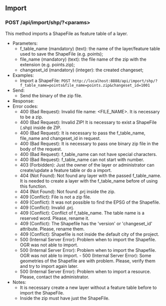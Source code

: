 ## Import


### POST /api/import/shp/?\<params>

This method imports a ShapeFile as feature table of a layer.
- Parameters:
    - f_table_name (mandatory) (text): the name of the layer/feature table used to save the ShapeFile (e.g. points);
    - file_name (mandatory) (text): the file name of the zip with the extension (e.g. points.zip);
    - changeset_id (mandatory) (integer): the created changeset;
- Examples:
    - Import a ShapeFile: ```POST http://localhost:8888/api/import/shp/?f_table_name=points&file_name=points.zip&changeset_id=1001```
- Send:
    - Send the binary of the zip file.
- Response:
- Error codes:
    - 400 (Bad Request): Invalid file name: \<FILE_NAME\>. It is necessary to be a zip.
    - 400 (Bad Request): Invalid ZIP! It is necessary to exist a ShapeFile (.shp) inside de ZIP.
    - 400 (Bad Request): It is necessary to pass the f_table_name, file_name and changeset_id in request.
    - 400 (Bad Request): It is necessary to pass one binary zip file in the body of the request.
    - 400 (Bad Request): f_table_name can not have special characters.
    - 400 (Bad Request): f_table_name can not start with number.
    - 403 (Forbidden): Just the owner of the layer or administrator can create/update a feature table or do a import.
    - 404 (Not Found): Not found any layer with the passed f_table_name. It is needed to create a layer with the f_table_name before of using this function.
    - 404 (Not Found): Not found .prj inside the zip.
    - 409 (Conflict): File is not a zip file.
    - 409 (Conflict): It was not possible to find the EPSG of the Shapefile.
    - 409 (Conflict): Invalid .prj.
    - 409 (Conflict): Conflict of f_table_name. The table name is a reserved word. Please, rename it.
    - 409 (Conflict): The Shapefile has the 'version' or 'changeset_id' attribute. Please, rename them.
    - 409 (Conflict): Shapefile is not inside the default city of the project.
    - 500 (Internal Server Error): Problem when to import the Shapefile. OGR was not able to import.
    - 500 (Internal Server Error): Problem when to import the Shapefile. OGR was not able to import.    - 500 (Internal Server Error): Some geometries of the Shapefile are with problem. Please, verify them and try to import again later.
    - 500 (Internal Server Error): Problem when to import a resource. Please, contact the administrator.
- Notes:
    - It is necessary create a new layer without a feature table before to import the ShapeFile.
    - Inside the zip must have just the ShapeFile.
